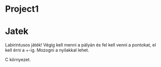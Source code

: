 # Project1
Jatek
=======
Labirintusos játék!
Végig kell menni a pályán és fel kell venni a pontokat, el kell érni a +-ig.
Mozogni a nyilakkal lehet.

C környezet.
